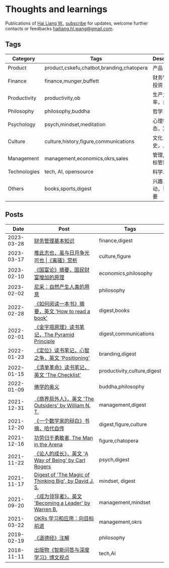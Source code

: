 # Thoughts and learnings

Publications of [Hai Liang W.](https://github.com/hailiang-wang), [subscribe](https://www.wenjuan.com/s/UZBZJvjkHFE/) for updates, welcome further contacts or feedbacks [<hailiang.hl.wang@gmail.com>](mailto:hailiang.hl.wang@gmail.com?subject=%5BBlogs%5D%20Feedback%20on%20https%3A%2F%2Fhailiang-wang.github.io%2Fhailiang-wang&body=Hello%2C%0D%0A%0D%0AI%20just%20take%20a%20look%20at%20your%20posts%2C%0D%0A...%0D%0A%0D%0ACheers.).

## Tags

| Category | Tags | Description |
| --- | --- |  --- |
| Product | product,cskefu,chatbot,branding,chatopera | 产品 |
| Finance  | finance,munger,buffett  | 财务管理，投资 |
| Productivity  | productivity,ob  | 生产力，效率，自动化 |
| Philosophy  | philosophy,buddha  | 哲学，宗教 |
| Psychology  | psych,mindset,meditation  | 心理学，心态，冥想 |
| Culture  | culture,history,figure,communications  | 文化，历史，人物 |
| Management  | management,economics,okrs,sales | 管理,经济,目标管理 |
| Technologies | tech, AI, opensource | 科学、技术 |
| Others | books,sports,digest | 兴趣，运动，读书摘要 |

## Posts

| Date | Post | Tags |
| --- | --- | --- |
| 2023-03-28 | [财务管理基本知识](./files/2023_03_26_finance_general_kb.docx)  | finance,digest |
| 2023-03-17 | [推此志也，虽与日月争光可也 \|《离骚》赏析](./files/2023_03_17_屈原_离骚_赏析.docx) | culture,figure |
| 2023-02-10 | [《国富论》摘要，国民财富增加的原理](./files/notes_2303301338.docx)  | economics,philosophy |
| 2023-02-02 | [尼采：自然产生人类的用意](./files/notes_2303301353.docx)  | philosophy | 
| 2022-02-28 | [《如何阅读一本书》摘要，英文 'How to read a book'](./files/notes_2303301803.docx) | digest,books |
| 2022-02-01 | [《金字塔原理》读书笔记，The Pyramid Principle](./files/2022_02_01_The_Pyramid_Principle.docx) | digest,communications |
| 2022-01-23 | [《定位》读书笔记，心智之争，英文 'Positioning'](./files/notes_2303301841.docx) | branding,digest |
| 2022-01-15 | [《清单革命》读书笔记，英文 'The Checklist'](./files/notes_2303301830.docx) | productivity,culture,digest | 
| 2022-01-09 |  [佛学的奥义](./files/notes_2303310816.docx) | buddha,philosophy | 
| 2021-12-31 | [《商界局外人》，英文 'The Outsiders' by William N. T.](./files/2021_12_31_The_Outsiders_商界局外人.docx) | management,digest |
| 2021-12-20 | [《一个数学家的辩白》书摘，哈代自传](./files/notes_2303301357.docx)  | digest,figure,culture |
| 2021-12-16 | [功劳归于勇敢者, The Man in the Arena](./files/notes_2303301246.docx) | figure,chatopera |
| 2021-11-22 | [《论人的成长》，英文 'A Way of Being' by Carl Rogers](./files/notes_2303310717.docx) | psych,digest | 
| 2021-11-17 | [Digest of 'The Magic of Thinking Big', by David J. S.](./files/The_Magic_of_Thinking_Big_Book_by_David_J._Schwartz_Digest.docx) | mindset, digest|
| 2021-09-20 | [《成为领导者》，英文 'Becoming a Leader' by Warren B.](./files/2021_09_20_成为领导者.docx) | management,mindset | 
| 2021-03-22 | [OKRs 学习和应用：向目标前进](./files/2021_03_22_OKRs_学习和应用.pdf) | management,okrs |
| 2019-02-19 | [《道德经》注解](./files/notes_2303310632.docx)   | philosophy |
| 2018-11-11 | [出版物《智能问答与深度学习》博文视点](https://search.jd.com/Search?keyword=%E6%99%BA%E8%83%BD%E9%97%AE%E7%AD%94%E4%B8%8E%E6%B7%B1%E5%BA%A6%E5%AD%A6%E4%B9%A0&enc=utf-8)  | tech,AI |